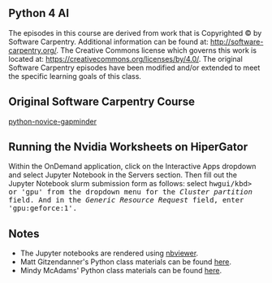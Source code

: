## Python 4 AI

The episodes in this course are derived from work that is Copyrighted © by Software Carpentry.  Additional information can be
found at: http://software-carpentry.org/.  The Creative Commons license which governs this work is located at:
https://creativecommons.org/licenses/by/4.0/. The original Software Carpentry episodes have been modified and/or extended to meet the specific learning goals of this class.  
  
## Original Software Carpentry Course
[python-novice-gapminder](https://github.com/swcarpentry/python-novice-gapminder)

## Running the Nvidia Worksheets on HiperGator

Within the OnDemand application, click on the Interactive Apps dropdown and select Jupyter Notebook in the Servers section.  Then fill out the Jupyter Notebook slurm submission form as follows:  select <kbd>hwgui/kbd> or 'gpu' from the dropdown menu for the *Cluster partition* field.  And in the *Generic Resource Request* field, enter 'gpu:geforce:1'.

## Notes
- The Jupyter notebooks are rendered using [nbviewer](https://nbviewer.jupyter.org/).
- Matt Gitzendanner's Python class materials can be found [here](https://github.com/CompTools/Class_Files).
- Mindy McAdams' Python class materials can be found [here](https://github.com/macloo/python-beginners).
